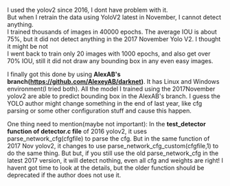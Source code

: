 
I used the yolov2  since 2016,  I dont have problem with it. <br>
But when I retrain the data using YoloV2 latest in November, I cannot detect anything. <br>
I trained thousands of images in 40000 epochs. The average IOU is about 75%, but it did not detect anything in the 2017 November Yolo V2. I thought it might be not <br>
I went back to train only 20 images with 1000 epochs, and also get over 70% IOU, still it did not draw any bounding box in any even easy images.<br>

I finally got this done by using **AlexAB's branch(https://github.com/AlexeyAB/darknet)**. It has Linux and Windows environment(I tried both). All the model I trained using the 2017November yolov2 are able to predict bounding box in the AlexAB's branch.   I guess the YOLO author might change something in the end of last year, like cfg parsing or some other configuration stuff and cause this happen.


One thing need to mention(maybe not important):
In the **test_detector function of detector.c file** of 2016 yolov2, it uses parse_network_cfg(cfgfile)  to parse the cfg.
But in the same function of 2017 Nov yolov2, it changes to use parse_network_cfg_custom(cfgfile,1) to do the same thing.
But but, if you still use the old parse_network_cfg in the latest 2017 version, it will detect nothing, even all cfg and weights are right! I havent got time to look at the details, but the older function should be deprecated if the author does not use it. 
